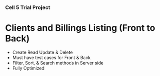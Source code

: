 ### Cell 5 Trial Project

# Clients and Billings Listing (Front to Back)

- Create Read Update & Delete
- Must have test cases for Front & Back
- Filter, Sort, & Search methods in Server side
- Fully Optimized
